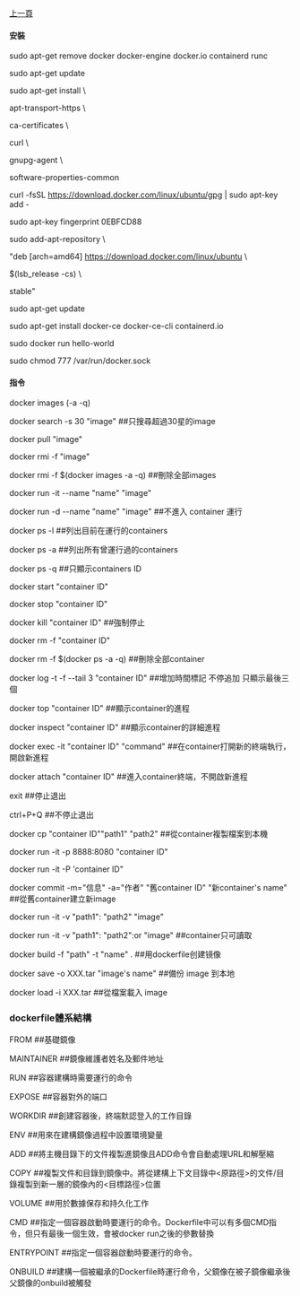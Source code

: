 [上一頁](https://jian-hong-wu.github.io/blog/)

#### 安裝

sudo apt-get remove docker docker-engine docker.io containerd runc

sudo apt-get update

sudo apt-get install \

  apt-transport-https \
  
  ca-certificates \
  
  curl \
  
  gnupg-agent \
  
  software-properties-common
  
curl -fsSL https://download.docker.com/linux/ubuntu/gpg | sudo apt-key add -

sudo apt-key fingerprint 0EBFCD88

sudo add-apt-repository \

  "deb [arch=amd64] https://download.docker.com/linux/ubuntu \
  
  $(lsb_release -cs) \
  
  stable"
  
sudo apt-get update

sudo apt-get install docker-ce docker-ce-cli containerd.io

sudo docker run hello-world

sudo chmod 777 /var/run/docker.sock

#### 指令
docker images (-a -q)

docker search -s 30 "image" ##只搜尋超過30星的image

docker pull "image"

docker rmi -f "image"

docker rmi -f $(docker images -a -q) ##刪除全部images

docker run -it --name "name" "image"

docker run -d --name "name" "image" ##不進入 container 運行



docker ps -l ##列出目前在運行的containers

docker ps -a ##列出所有曾運行過的containers

docker ps -q ##只顯示containers ID

docker start "container ID"

docker stop "container ID"

docker kill "container ID" ##強制停止

docker rm -f "container ID"

docker rm -f $(docker ps -a -q) ##刪除全部container

docker log -t -f --tail 3 "container ID" ##增加時間標記 不停追加 只顯示最後三個

docker top "container ID" ##顯示container的進程

docker inspect "container ID" ##顯示container的詳細進程

docker exec -it "container ID" "command" ##在container打開新的終端執行，開啟新進程

docker attach "container ID" ##進入container終端，不開啟新進程

exit ##停止退出

ctrl+P+Q ##不停止退出

docker cp "container ID""path1" "path2" ##從container複製檔案到本機



docker run -it -p 8888:8080 "container ID"

docker run -it -P 'container ID"

docker commit -m="信息" -a="作者" "舊container ID" "新container's name" ##從舊container建立新image

docker run -it -v "path1": "path2" "image"

docker run -it -v "path1": "path2":or "image" ##container只可讀取

docker build -f "path" -t "name" . ##用dockerfile创建镜像

docker save -o XXX.tar "image's name" ##備份 image 到本地

docker load -i XXX.tar ##從檔案載入 image

### dockerfile體系結構

FROM ##基礎鏡像

MAINTAINER ##鏡像維護者姓名及郵件地址

RUN ##容器建構時需要運行的命令

EXPOSE ##容器對外的端口

WORKDIR ##創建容器後，終端默認登入的工作目錄

ENV ##用來在建構鏡像過程中設置環境變量

ADD ##將主機目錄下的文件複製進鏡像且ADD命令會自動處理URL和解壓縮

COPY ##複製文件和目錄到鏡像中。將從建構上下文目錄中<原路徑>的文件/目錄複製到新一層的鏡像內的<目標路徑>位置

VOLUME ##用於數據保存和持久化工作

CMD ##指定一個容器啟動時要運行的命令。Dockerfile中可以有多個CMD指令，但只有最後一個生效，會被docker run之後的參數替換

ENTRYPOINT ##指定一個容器啟動時要運行的命令。

ONBUILD ##建構一個被繼承的Dockerfile時運行命令，父鏡像在被子鏡像繼承後父鏡像的onbuild被觸發







































